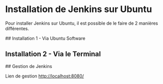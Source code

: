 # Installation de Jenkins sur Ubuntu

Pour installer Jenkins sur Ubuntu, il est possible de le faire de 2 manières différentes.

## Installation 1 - Via Ubuntu Software

## Installation 2 - Via le Terminal

## Gestion de Jenkins

Lien de gestion [http://localhost:8080/](http://localhost:8080/)
